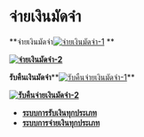 # จ่ายเงินมัดจำ

**จ่ายเงินมัดจำ[![จ่ายเงินมัดจำ-1](http://www.smlaccount.com/manual/wp-content/uploads/2017/10/จ่ายเงินมัดจำ-1.jpg)](http://www.smlaccount.com/manual/wp-content/uploads/2017/10/จ่ายเงินมัดจำ-1.jpg) **

**[![จ่ายเงินมัดจำ-2](http://www.smlaccount.com/manual/wp-content/uploads/2017/10/จ่ายเงินมัดจำ-2.jpg)](http://www.smlaccount.com/manual/wp-content/uploads/2017/10/จ่ายเงินมัดจำ-2.jpg)**



**รับคืนเงินมัดจำ****[![รับคืนจ่ายเงินมัดจำ-1](http://www.smlaccount.com/manual/wp-content/uploads/2017/10/รับคืนจ่ายเงินมัดจำ-1.jpg)](http://www.smlaccount.com/manual/wp-content/uploads/2017/10/รับคืนจ่ายเงินมัดจำ-1.jpg)**

**[![รับคืนจ่ายเงินมัดจำ-2](http://www.smlaccount.com/manual/wp-content/uploads/2017/10/รับคืนจ่ายเงินมัดจำ-2.jpg)](http://www.smlaccount.com/manual/wp-content/uploads/2017/10/รับคืนจ่ายเงินมัดจำ-2.jpg)**



  * [**ระบบการรับเงินทุกประเภท**](http://www.smlaccount.com/manual/?page_id=365)
  * [**ระบบการจ่ายเงินทุกประเภท**](http://www.smlaccount.com/manual/?page_id=369)

